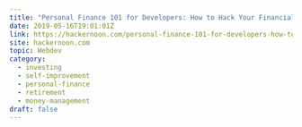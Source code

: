 ```yaml
---
title: "Personal Finance 101 for Developers: How to Hack Your Financial Well-Being"
date: 2019-05-16T19:01:01Z
link: https://hackernoon.com/personal-finance-101-for-developers-how-to-hack-your-financial-well-being-3c86001dc651?source=rss----3a8144eabfe3---4&utm_medium=RSS&utm_source=hune
site: hackernoon.com
topic: Webdev
category:
  - investing
  - self-improvement
  - personal-finance
  - retirement
  - money-management
draft: false
---
```

